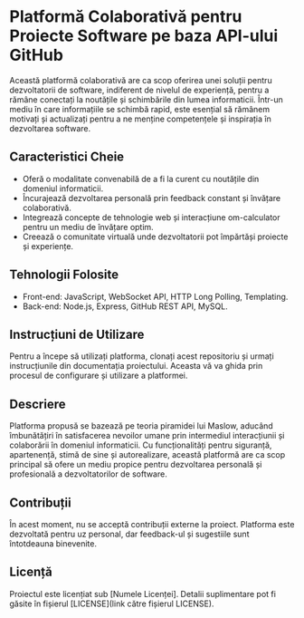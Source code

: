 # Platformă Colaborativă pentru Proiecte Software pe baza API-ului GitHub

Această platformă colaborativă are ca scop oferirea unei soluții pentru dezvoltatorii de software, indiferent de nivelul de experiență, pentru a rămâne conectați la noutățile și schimbările din lumea informaticii. Într-un mediu în care informațiile se schimbă rapid, este esențial să rămânem motivați și actualizați pentru a ne menține competențele și inspirația în dezvoltarea software.

## Caracteristici Cheie

- Oferă o modalitate convenabilă de a fi la curent cu noutățile din domeniul informaticii.
- Încurajează dezvoltarea personală prin feedback constant și învățare colaborativă.
- Integrează concepte de tehnologie web și interacțiune om-calculator pentru un mediu de învățare optim.
- Creează o comunitate virtuală unde dezvoltatorii pot împărtăși proiecte și experiențe.

## Tehnologii Folosite

- Front-end: JavaScript, WebSocket API, HTTP Long Polling, Templating.
- Back-end: Node.js, Express, GitHub REST API, MySQL.

## Instrucțiuni de Utilizare

Pentru a începe să utilizați platforma, clonați acest repositoriu și urmați instrucțiunile din documentația proiectului. Aceasta vă va ghida prin procesul de configurare și utilizare a platformei.

## Descriere

Platforma propusă se bazează pe teoria piramidei lui Maslow, aducând îmbunătățiri în satisfacerea nevoilor umane prin intermediul interacțiunii și colaborării în domeniul informaticii. Cu funcționalități pentru siguranță, apartenență, stimă de sine și autorealizare, această platformă are ca scop principal să ofere un mediu propice pentru dezvoltarea personală și profesională a dezvoltatorilor de software.

## Contribuții

În acest moment, nu se acceptă contribuții externe la proiect. Platforma este dezvoltată pentru uz personal, dar feedback-ul și sugestiile sunt întotdeauna binevenite.

## Licență

Proiectul este licențiat sub [Numele Licenței]. Detalii suplimentare pot fi găsite în fișierul [LICENSE](link către fișierul LICENSE).
